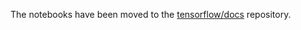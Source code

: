 The notebooks have been moved to the
[tensorflow/docs](https://github.com/tensorflow/docs/tree/master/site/en/tutorials/eager)
repository.
